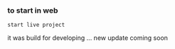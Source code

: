### to start in web
```
start live project
```
it was build for developing ...
new update coming soon
